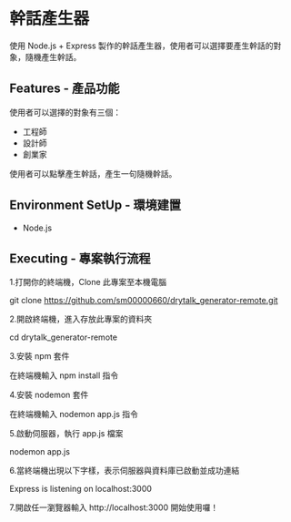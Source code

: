# 幹話產生器

使用 Node.js + Express 製作的幹話產生器，使用者可以選擇要產生幹話的對象，隨機產生幹話。

## Features - 產品功能

使用者可以選擇的對象有三個：

- 工程師
- 設計師
- 創業家

使用者可以點擊產生幹話，產生一句隨機幹話。

## Environment SetUp - 環境建置

- Node.js

## Executing - 專案執行流程

1.打開你的終端機，Clone 此專案至本機電腦

git clone https://github.com/sm00000660/drytalk_generator-remote.git

2.開啟終端機，進入存放此專案的資料夾

cd drytalk_generator-remote

3.安裝 npm 套件

在終端機輸入 npm install 指令

4.安裝 nodemon 套件

在終端機輸入 nodemon app.js 指令

5.啟動伺服器，執行 app.js 檔案

nodemon app.js

6.當終端機出現以下字樣，表示伺服器與資料庫已啟動並成功連結

Express is listening on localhost:3000

7.開啟任一瀏覽器輸入 http://localhost:3000 開始使用囉！
